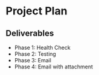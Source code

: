 # Project Plan

## Deliverables

- Phase 1: Health Check
- Phase 2: Testing
- Phase 3: Email
- Phase 4: Email with attachment

